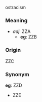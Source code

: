 ostracism
### Meaning
+ _adj_: ZZA
    + __eg__: ZZB

### Origin

ZZC

### Synonym

__eg__: ZZD

+ ZZE


